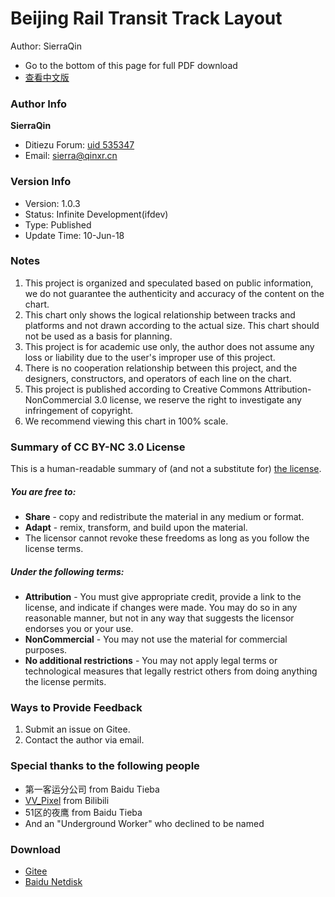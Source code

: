 # Beijing Rail Transit Track Layout
Author: SierraQin
- Go to the bottom of this page for full PDF download
- [查看中文版](http://gitee.com/SierraQin/metro/blob/master/README.md)

### Author Info
 **SierraQin** 
- Ditiezu Forum: [uid 535347](http://www.ditiezu.com/space-uid-535347.html)
- Email: sierra@qinxr.cn

### Version Info
- Version: 1.0.3
- Status: Infinite Development(ifdev)
- Type: Published
- Update Time: 10-Jun-18

### Notes
1. This project is organized and speculated based on public information, we do not guarantee the authenticity and accuracy of the content on the chart.
2. This chart only shows the logical relationship between tracks and platforms and not drawn according to the actual size. This chart should not be used as a basis for planning.
3. This project is for academic use only, the author does not assume any loss or liability due to the user's improper use of this project.
4. There is no cooperation relationship between this project, and the designers, constructors, and operators of each line on the chart.
5. This project is published according to Creative Commons Attribution-NonCommercial 3.0 license, we reserve the right to investigate any infringement of copyright.
6. We recommend viewing this chart in 100% scale.

### Summary of CC BY-NC 3.0 License
This is a human-readable summary of (and not a substitute for) [the license](http://creativecommons.org/licenses/by-nc/3.0).
##### You are free to:
-  **Share**  - copy and redistribute the material in any medium or format.
-  **Adapt**  - remix, transform, and build upon the material.
- The licensor cannot revoke these freedoms as long as you follow the license terms.
##### Under the following terms:
-  **Attribution**  - You must give appropriate credit, provide a link to the license, and indicate if changes were made. You may do so in any reasonable manner, but not in any way that suggests the licensor endorses you or your use.
-  **NonCommercial**  - You may not use the material for commercial purposes.
-  **No additional restrictions**  - You may not apply legal terms or technological measures that legally restrict others from doing anything the license permits.

### Ways to Provide Feedback
1. Submit an issue on Gitee.
2. Contact the author via email.

### Special thanks to the following people
- 第一客运分公司 from Baidu Tieba
- [VV_Pixel](https://space.bilibili.com/97038991/#/) from Bilibili
- 51区的夜鹰 from Baidu Tieba
- And an "Underground Worker" who declined to be named

### Download
- [Gitee](http://gitee.com/SierraQin/metro/tree/master/%E9%85%8D%E7%BA%BF%E5%9B%BE)
- [Baidu Netdisk](http://pan.baidu.com/s/1WTigzcqkvhIdhol0pD-WOg)